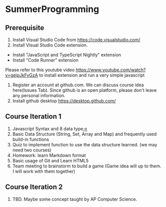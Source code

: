 # SummerProgramming

## Prerequisite 
1. Install Visual Studio Code from https://code.visualstudio.com/
1. Install Visual Studio Code extension.     
  - Install "JavaScript and TypeScript Nightly" extension 
  - Install "Code Runner" extension
  
  Please refer to this youtube video https://www.youtube.com/watch?v=geipJkFyGzA to install extension and run a very simple javascript
  
1. Register an account at github.com. We can discuss course idea here(Issues Tab). Since github is an open platform, please don't leave any personal information.
1. Install github desktop https://desktop.github.com/

## Course Iteration 1
1. Javascript Syntax and 8 data type[&#8594;](course_1.md)
1. Basic Data Structure (String, Set, Array and Map) and frequently used build-in functions
1. Quiz to implement function to use the data structure learned. (we may need two courses) 
1. Homework: learn Markdown format
1. Basic usage of Git and Learn HTML5
1. Team meeting to brainstorm to build a game (Game idea will up to them. I will work with them together)

## Course Iteration 2
1. TBD. Maybe some concept taught by AP Computer Science. 
